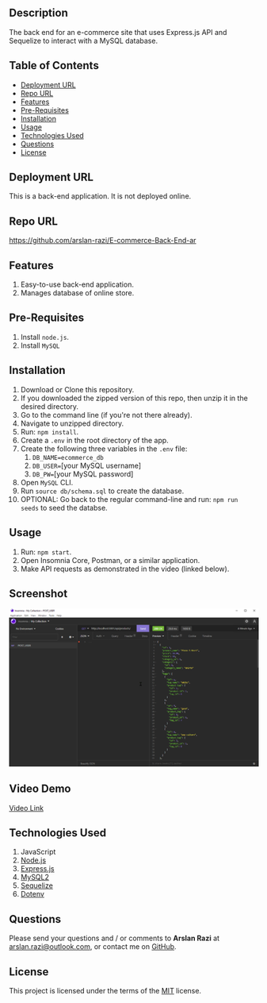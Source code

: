 ## Description
The back end for an e-commerce site that uses Express.js API and Sequelize to interact with a MySQL database.

## Table of Contents
- [Deployment URL](##Deployment-URL)
- [Repo URL](##Repo-URL)
- [Features](##Features)
- [Pre-Requisites](##Pre-Requisites)
- [Installation](##Installation)
- [Usage](##Usage)
- [Technologies Used](##Technologies-Used)
- [Questions](##Questions)
- [License](##License)

## Deployment URL
This is a back-end application. It is not deployed online.

## Repo URL
https://github.com/arslan-razi/E-commerce-Back-End-ar

## Features
1. Easy-to-use back-end application.
1. Manages database of online store.

## Pre-Requisites
1. Install `node.js`.
1. Install `MySQL`

## Installation
1. Download or Clone this repository.
1. If you downloaded the zipped version of this repo, then unzip it in the desired directory.
1. Go to the command line (if you're not there already).
1. Navigate to unzipped directory.
1. Run: `npm install`.
1. Create a `.env` in the root directory of the app.
1. Create the following three variables in the `.env` file:
   1. `DB_NAME=ecommerce_db`
   1. `DB_USER=`[your MySQL username]
   1. `DB_PW=`[your MySQL password]
1. Open `MySQL` CLI.
1. Run `source db/schema.sql` to create the database.
1. OPTIONAL: Go back to the regular command-line and run: `npm run seeds` to seed the databse.

## Usage
1. Run: `npm start`.
1. Open Insomnia Core, Postman, or a similar application.
1. Make API requests as demonstrated in the video (linked below).

## Screenshot
![Screenshot](./assets/screenshot.png)

## Video Demo
[Video Link](******************************************************************)

## Technologies Used
1. JavaScript
1. [Node.js](https://nodejs.org/en/)
1. [Express.js](https://www.npmjs.com/package/express)
1. [MySQL2](https://www.npmjs.com/package/mysql2)
1. [Sequelize](https://www.npmjs.com/package/sequelize)
1. [Dotenv](https://www.npmjs.com/package/dotenv)

## Questions
Please send your questions and / or comments to **Arslan Razi** at arslan.razi@outlook.com, or contact me on [GitHub](https://github.com/arslan-razi).

## License
This project is licensed under the terms of the [MIT](https://opensource.org/licenses/MIT) license.
